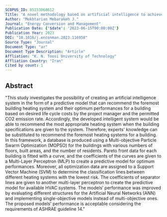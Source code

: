 ```yaml
---
SCOPUS_ID: 85153068612
Title: "A novel methodology based on artificial intelligence to achieve the formost Buildings’ heating system"
Author: "Mokhtarian Mobarakeh J."
Journal: "Energy Conversion and Management"
Publication Date: {'$date': '2023-06-15T00:00:00Z'}
Publication Year: 2023
DOI: "10.1016/j.enconman.2023.116958"
Source Type: "Journal"
Document Type: "ar"
Document Type Description: "Article"
Affliation: "K. N. Toosi University of Technology"
Affliation Country: "Iran"
Cited by count: 1
---
```


## Abstract
"This study investigates the possibility of creating an artificial intelligence system in the form of a predictive model that can recommend the foremost building heating system and their optimum performances for a building based on desired life cycle costs by the project manager and the permitted CO2 emission rate. Accordingly, the developed intelligent system would be able to recommend the most appropriate heating system when the building specifications are given to the system. Therefore, experts' knowledge can be substituted to recommend the foremost heating systems for a building. In this framework, a database is produced using a Multi-objective Particle Swarm Optimization (MOPSO) for the buildings with various numbers of floors, built areas, and the number of residents. Pareto front data for each building is fitted with a curve, and the coefficients of the curves are given to a Multi-Layer Perceptron (MLP) to create a predictive model for optimum performances. Moreover, all optimization data are assigned to a Support Vector Machine (SVM) to determine the classification lines between different heating systems with the lowest risk. The coefficients of separator lines are given to another multi-layer perceptron to create the predictive model for available HVAC systems. The models’ performance was improved by evaluating different structures for the Artificial Neural Networks (ANN) and implementing single-objective models instead of multi-objective ones. The proposed models' performance is acceptable considering the requirements of ASHRAE guideline 14."
